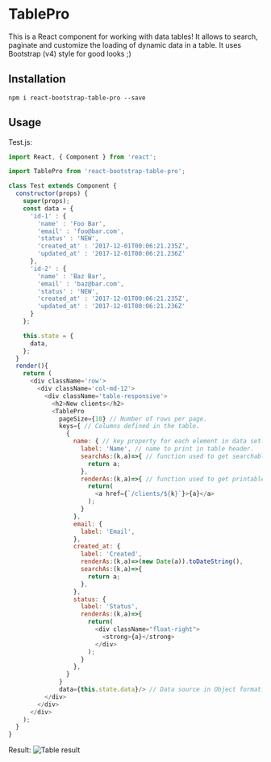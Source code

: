 # TablePro
This is a React component for working with data tables! It allows to search, paginate and customize the loading of dynamic data in a table. It uses Bootstrap (v4) style for good looks ;)

## Installation
`npm i react-bootstrap-table-pro --save`

## Usage

Test.js:
``` js
import React, { Component } from 'react';

import TablePro from 'react-bootstrap-table-pro';

class Test extends Component {
  constructor(props) {
    super(props);
    const data = {
      'id-1' : {
        'name' : 'Foo Bar',
        'email' : 'foo@bar.com',
        'status' : 'NEW',
        'created_at' : '2017-12-01T00:06:21.235Z',
        'updated_at' : '2017-12-01T00:06:21.236Z'
      },
      'id-2' : {
        'name' : 'Baz Bar',
        'email' : 'baz@bar.com',
        'status' : 'NEW',
        'created_at' : '2017-12-01T00:06:21.235Z',
        'updated_at' : '2017-12-01T00:06:21.236Z'
      }
    };

    this.state = {
      data,
    };
  }
  render(){
    return (
      <div className='row'>
        <div className='col-md-12'>
          <div className='table-responsive'>
            <h2>New clients</h2>
            <TablePro
              pageSize={10} // Number of rows per page.
              keys={ // Columns defined in the table.
                {
                  name: { // key property for each element in data set.
                    label: 'Name', // name to print in table header.
                    searchAs:(k,a)=>{ // function used to get searchable value. k: row ID, a: value. -> (a === this.state.data[k].name).
                      return a;
                    },
                    renderAs:(k,a)=>{ // function used to get printable value. k: row ID, a: value. -> (a === this.state.data[k].name).
                      return(
                        <a href={`/clients/${k}`}>{a}</a>
                      );
                    }
                  },
                  email: {
                    label: 'Email',
                  },
                  created_at: {
                    label: 'Created',
                    renderAs:(k,a)=>(new Date(a)).toDateString(),
                    searchAs:(k,a)=>{
                      return a;
                    },
                  },
                  status: {
                    label: 'Status',
                    renderAs:(k,a)=>{
                      return(
                        <div className="float-right">
                          <strong>{a}</strong>
                        </div>
                      );
                    }
                  },
                }
              }
              data={this.state.data}/> // Data source in Object format. (See this.state.data defined in constructor).
          </div>
        </div>
      </div>
    );
  }
}
```

Result:
![Table result](https://firebasestorage.googleapis.com/v0/b/reastrap-e4e1f.appspot.com/o/table.png?alt=media&token=7f23397c-46a6-4049-873c-38303f412270)
